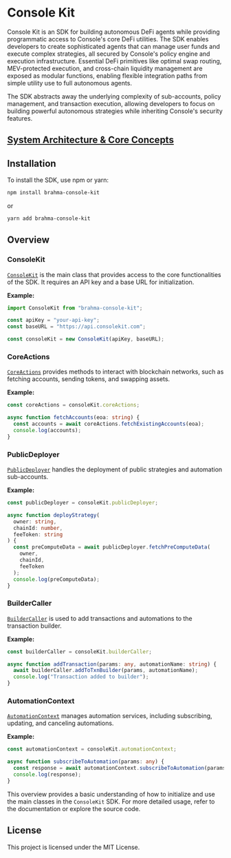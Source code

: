 # Console Kit

Console Kit is an SDK for building autonomous DeFi agents while providing programmatic access to Console's core DeFi utilities. The SDK enables developers to create sophisticated agents that can manage user funds and execute complex strategies, all secured by Console's policy engine and execution infrastructure. Essential DeFi primitives like optimal swap routing, MEV-protected execution, and cross-chain liquidity management are exposed as modular functions, enabling flexible integration paths from simple utility use to full autonomous agents.

The SDK abstracts away the underlying complexity of sub-accounts, policy management, and transaction execution, allowing developers to focus on building powerful autonomous strategies while inheriting Console's security features.

## [System Architecture & Core Concepts](./docs/introduction.md)

## Installation

To install the SDK, use npm or yarn:

```sh
npm install brahma-console-kit
```

or

```sh
yarn add brahma-console-kit
```

## Overview

### ConsoleKit

[`ConsoleKit`](./src/kit.ts) is the main class that provides access to the core functionalities of the SDK. It requires an API key and a base URL for initialization.

**Example:**

```typescript
import ConsoleKit from "brahma-console-kit";

const apiKey = "your-api-key";
const baseURL = "https://api.consolekit.com";

const consoleKit = new ConsoleKit(apiKey, baseURL);
```

### CoreActions

[`CoreActions`](./src/helpers/CoreActions/index.ts) provides methods to interact with blockchain networks, such as fetching accounts, sending tokens, and swapping assets.

**Example:**

```typescript
const coreActions = consoleKit.coreActions;

async function fetchAccounts(eoa: string) {
  const accounts = await coreActions.fetchExistingAccounts(eoa);
  console.log(accounts);
}
```

### PublicDeployer

[`PublicDeployer`](./src/helpers/PublicDeployer/index.ts) handles the deployment of public strategies and automation sub-accounts.

**Example:**

```typescript
const publicDeployer = consoleKit.publicDeployer;

async function deployStrategy(
  owner: string,
  chainId: number,
  feeToken: string
) {
  const preComputeData = await publicDeployer.fetchPreComputeData(
    owner,
    chainId,
    feeToken
  );
  console.log(preComputeData);
}
```

### BuilderCaller

[`BuilderCaller`](./src/helpers/BuilderCaller/index.ts) is used to add transactions and automations to the transaction builder.

**Example:**

```typescript
const builderCaller = consoleKit.builderCaller;

async function addTransaction(params: any, automationName: string) {
  await builderCaller.addToTxnBuilder(params, automationName);
  console.log("Transaction added to builder");
}
```

### AutomationContext

[`AutomationContext`](./src/helpers/AutomationContext/index.ts) manages automation services, including subscribing, updating, and canceling automations.

**Example:**

```typescript
const automationContext = consoleKit.automationContext;

async function subscribeToAutomation(params: any) {
  const response = await automationContext.subscribeToAutomation(params);
  console.log(response);
}
```

This overview provides a basic understanding of how to initialize and use the main classes in the `ConsoleKit` SDK. For more detailed usage, refer to the documentation or explore the source code.

## License

This project is licensed under the MIT License.

